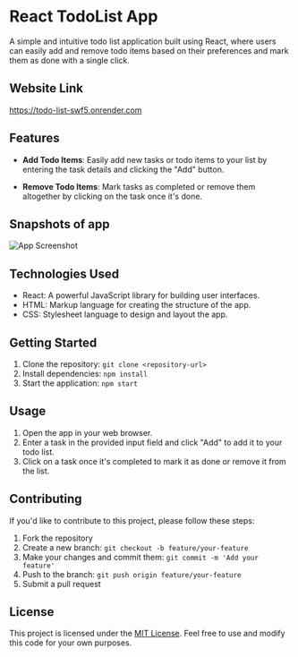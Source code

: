 # React TodoList App

A simple and intuitive todo list application built using React, where users can easily add and remove todo items based on their preferences and mark them as done with a single click.

## Website Link

https://todo-list-swf5.onrender.com

## Features

- **Add Todo Items**: Easily add new tasks or todo items to your list by entering the task details and clicking the "Add" button.

- **Remove Todo Items**: Mark tasks as completed or remove them altogether by clicking on the task once it's done.
  
## Snapshots of app

![App Screenshot](https://www.linkpicture.com/q/Screenshot-2023-10-06-170856.png)


## Technologies Used

- React: A powerful JavaScript library for building user interfaces.
- HTML: Markup language for creating the structure of the app.
- CSS: Stylesheet language to design and layout the app.

## Getting Started

1. Clone the repository: `git clone <repository-url>`
2. Install dependencies: `npm install`
3. Start the application: `npm start`

## Usage

1. Open the app in your web browser.
2. Enter a task in the provided input field and click "Add" to add it to your todo list.
3. Click on a task once it's completed to mark it as done or remove it from the list.

## Contributing

If you'd like to contribute to this project, please follow these steps:

1. Fork the repository
2. Create a new branch: `git checkout -b feature/your-feature`
3. Make your changes and commit them: `git commit -m 'Add your feature'`
4. Push to the branch: `git push origin feature/your-feature`
5. Submit a pull request

## License

This project is licensed under the [MIT License](LICENSE). Feel free to use and modify this code for your own purposes.
